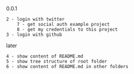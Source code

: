 0.0.1

	2 - login with twitter
    	7 - get social auth example project
    	8 - get my credentials to this project
	3 - login with github

later

	4 - show content of README.md
	5 - show tree structure of root folder
	6 - show content of README.md in other folders
